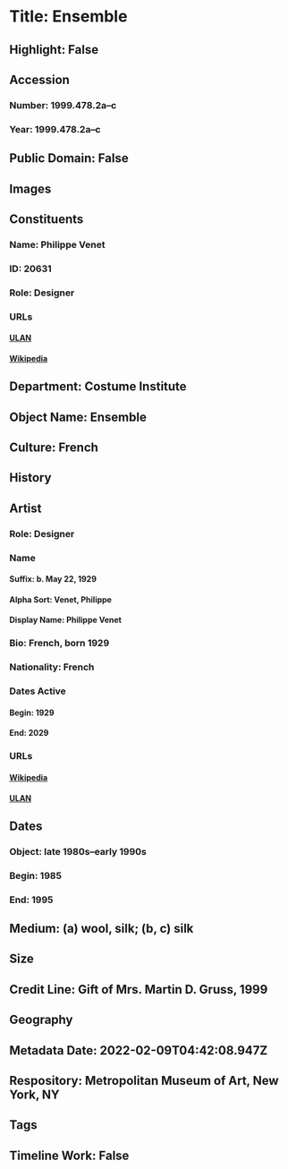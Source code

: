 # Title: Ensemble
## Highlight: False
## Accession
### Number: 1999.478.2a–c
### Year: 1999.478.2a–c
## Public Domain: False
## Images
## Constituents
### Name: Philippe Venet
### ID: 20631
### Role: Designer
### URLs
#### [ULAN](http://vocab.getty.edu/page/ulan/500524686)
#### [Wikipedia](https://www.wikidata.org/wiki/Q105701039)
## Department: Costume Institute
## Object Name: Ensemble
## Culture: French
## History
## Artist
### Role: Designer
### Name
#### Suffix: b. May 22, 1929
#### Alpha Sort: Venet, Philippe
#### Display Name: Philippe Venet
### Bio: French, born 1929
### Nationality: French
### Dates Active
#### Begin: 1929
#### End: 2029
### URLs
#### [Wikipedia](https://www.wikidata.org/wiki/Q105701039)
#### [ULAN](http://vocab.getty.edu/page/ulan/500524686)
## Dates
### Object: late 1980s–early 1990s
### Begin: 1985
### End: 1995
## Medium: (a) wool, silk; (b, c) silk
## Size
## Credit Line: Gift of Mrs. Martin D. Gruss, 1999
## Geography
## Metadata Date: 2022-02-09T04:42:08.947Z
## Respository: Metropolitan Museum of Art, New York, NY
## Tags
## Timeline Work: False
